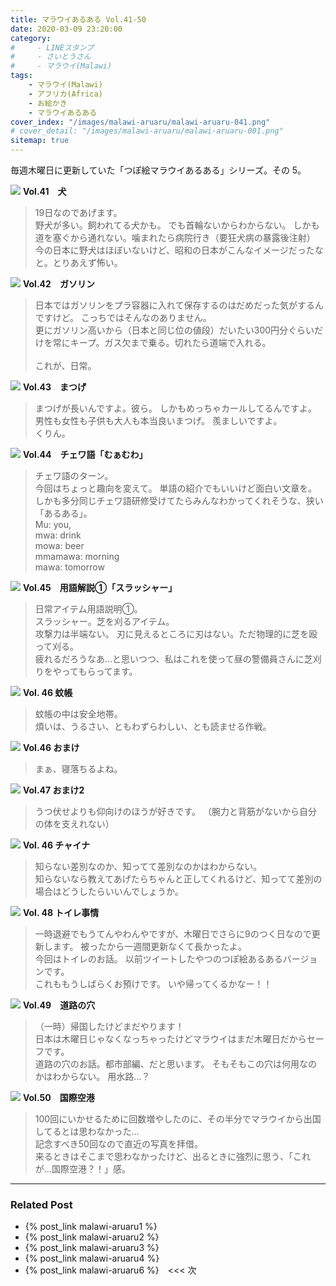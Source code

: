 ```yaml
---
title: マラウイあるある Vol.41-50
date: 2020-03-09 23:20:00
category:
#     - LINEスタンプ
#     - さいとうさん
#     - マラウイ(Malawi)
tags:
    - マラウイ(Malawi)
    - アフリカ(Africa)
    - お絵かき
    - マラウイあるある
cover_index: "/images/malawi-aruaru/malawi-aruaru-041.png"
# cover_detail: "/images/malawi-aruaru/malawi-aruaru-001.png"
sitemap: true
---
```


毎週木曜日に更新していた「つぽ絵マラウイあるある」シリーズ。その 5。

<div class="tiles">
    <article><span class="post-image"><img src="/images/malawi-aruaru/malawi-aruaru-041.png"></span>
    <strong>Vol.41　犬</strong>
    <blockquote>
    19日なのであげます。<br/>
    野犬が多い。飼われてる犬かも。
    でも首輪ないからわからない。
    しかも道を塞ぐから通れない。噛まれたら病院行き（要狂犬病の暴露後注射）<br/>
今の日本に野犬はほぼいないけど、昭和の日本がこんなイメージだったなと。とりあえず怖い。
    </blockquote></article>
    <article><span class="post-image"><img src="/images/malawi-aruaru/malawi-aruaru-042.png"></span>
    <strong>Vol.42　ガソリン</strong>
    <blockquote>
    日本ではガソリンをプラ容器に入れて保存するのはだめだった気がするんですけど。
こっちではそんなのありません。<br/>
更にガソリン高いから（日本と同じ位の値段）だいたい300円分ぐらいだけを常にキープ。ガス欠まで乗る。切れたら道端で入れる。<br/>
<br/>
これが、日常。
    </blockquote></article>
    <article><span class="post-image"><img src="/images/malawi-aruaru/malawi-aruaru-043.png"></span>
    <strong>Vol.43　まつげ</strong>
    <blockquote>
    まつげが長いんですよ。彼ら。
しかもめっちゃカールしてるんですよ。
男性も女性も子供も大人も本当良いまつげ。
羨ましいですよ。<br/>
くりん。
    </blockquote></article>
    <article><span class="post-image"><img src="/images/malawi-aruaru/malawi-aruaru-044.png"></span>
    <strong>Vol.44　チェワ語「むぁむわ」</strong>
    <blockquote>
    チェワ語のターン。<br/>
    今回はちょっと趣向を変えて。
    単語の紹介でもいいけど面白い文章を。<br/>
    しかも多分同じチェワ語研修受けてたらみんなわかってくれそうな、狭い「あるある」。<br/>
    Mu: you,<br/>
    mwa: drink<br/>
    mowa: beer<br/>
    mmamawa: morning<br/>
    mawa: tomorrow
    </blockquote></article>
    <article><span class="post-image"><img src="/images/malawi-aruaru/malawi-aruaru-045.png"></span>
    <strong>Vol.45　用語解説①「スラッシャー」</strong>
    <blockquote>
    日常アイテム用語説明①。<br/>
    スラッシャー。芝を刈るアイテム。<br/>
    攻撃力は半端ない。
    刃に見えるところに刃はない。ただ物理的に芝を殴って刈る。<br/>
    疲れるだろうなあ…と思いつつ、私はこれを使って昼の警備員さんに芝刈りをやってもらってます。
    </blockquote></article>
    <article><span class="post-image"><img src="/images/malawi-aruaru/malawi-aruaru-046.png"></span>
    <strong>Vol. 46 蚊帳</strong>
    <blockquote>
    蚊帳の中は安全地帯。<br/>
    煩いは、うるさい、ともわずらわしい、とも読ませる作戦。
    </blockquote></article>
    <article><span class="post-image"><img src="/images/malawi-aruaru/malawi-aruaru-046-omake1.png"></span>
    <strong>Vol.46 おまけ</strong>
    <blockquote>
    まぁ、寝落ちるよね。
    </blockquote></article>
    <article><span class="post-image"><img src="/images/malawi-aruaru/malawi-aruaru-046-omake2.png"></span>
    <strong>Vol.47 おまけ2</strong>
    <blockquote>
    うつ伏せよりも仰向けのほうが好きです。
    （腕力と背筋がないから自分の体を支えれない）
    </blockquote></article>
    <article><span class="post-image"><img src="/images/malawi-aruaru/malawi-aruaru-047.png"></span>
    <strong>Vol. 46 チャイナ</strong>
    <blockquote>
    知らない差別なのか、知ってて差別なのかはわからない。<br/>
    知らないなら教えてあげたらちゃんと正してくれるけど、知ってて差別の場合はどうしたらいいんでしょうか。
    </blockquote></article>
    <article><span class="post-image"><img src="/images/malawi-aruaru/malawi-aruaru-048.png"></span>
    <strong>Vol. 48 トイレ事情</strong>
    <blockquote>
    一時退避でもうてんやわんやですが、木曜日でさらに9のつく日なので更新します。
    被ったから一週間更新なくて長かったよ。<br/>
    今回はトイレのお話。
    以前ツイートしたやつのつぽ絵あるあるバージョンです。<br/>
    これももうしばらくお預けです。
    いや帰ってくるかなー！！
    </blockquote></article>
    <article><span class="post-image"><img src="/images/malawi-aruaru/malawi-aruaru-049.png"></span>
    <strong>Vol.49　道路の穴</strong>
    <blockquote>
    （一時）帰国したけどまだやります！<br/>
    日本は木曜日じゃなくなっちゃったけどマラウイはまだ木曜日だからセーフです。<br/>
    道路の穴のお話。都市部編、だと思います。
    そもそもこの穴は何用なのかはわからない。
    用水路…？
    </blockquote></article>
    <article><span class="post-image"><img src="/images/malawi-aruaru/malawi-aruaru-050.png"></span>
    <strong>Vol.50　国際空港</strong>
    <blockquote>
    100回にいかせるために回数増やしたのに、その半分でマラウイから出国してるとは思わなかった…<br/>
    記念すべき50回なので直近の写真を拝借。<br/>
    来るときはそこまで思わなかったけど、出るときに強烈に思う、「これが…国際空港？！」感。
    </blockquote></article>
</div>


---

### Related Post
- {% post_link malawi-aruaru1 %}
- {% post_link malawi-aruaru2 %}
- {% post_link malawi-aruaru3 %}
- {% post_link malawi-aruaru4 %}
- {% post_link malawi-aruaru6 %}　&lt;&lt;&lt; 次